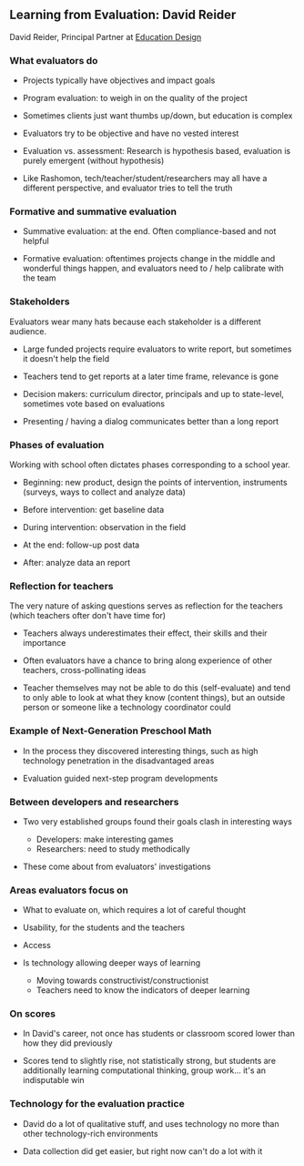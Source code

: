 ## Learning from Evaluation: David Reider

David Reider, Principal Partner at [Education Design](http://www.educationdesign.biz)


### What evaluators do

- Projects typically have objectives and impact goals

- Program evaluation: to weigh in on the quality of the project

- Sometimes clients just want thumbs up/down, but education is complex

- Evaluators try to be objective and have no vested interest

- Evaluation vs. assessment: Research is hypothesis based, evaluation is purely
  emergent (without hypothesis)

- Like Rashomon, tech/teacher/student/researchers may all have a different
  perspective, and evaluator tries to tell the truth


### Formative and summative evaluation

- Summative evaluation: at the end.  Often compliance-based and not helpful

- Formative evaluation: oftentimes projects change in the middle and wonderful
  things happen, and evaluators need to / help calibrate with the team


### Stakeholders

Evaluators wear many hats because each stakeholder is a different audience.

- Large funded projects require evaluators to write report, but sometimes it
  doesn't help the field

- Teachers tend to get reports at a later time frame, relevance is gone

- Decision makers: curriculum director, principals and up to state-level,
  sometimes vote based on evaluations

- Presenting / having a dialog communicates better than a long report


### Phases of evaluation

Working with school often dictates phases corresponding to a school year.

- Beginning: new product, design the points of intervention, instruments
  (surveys, ways to collect and analyze data)

- Before intervention: get baseline data

- During intervention: observation in the field

- At the end: follow-up post data

- After: analyze data an report


### Reflection for teachers

The very nature of asking questions serves as reflection for the teachers
(which teachers ofter don't have time for)

- Teachers always underestimates their effect, their skills and their importance

- Often evaluators have a chance to bring along experience of other teachers,
  cross-pollinating ideas

- Teacher themselves may not be able to do this (self-evaluate) and tend to
  only able to look at what they know (content things), but an outside person
  or someone like a technology coordinator could


### Example of Next-Generation Preschool Math

- In the process they discovered interesting things, such as high technology
  penetration in the disadvantaged areas

- Evaluation guided next-step program developments


### Between developers and researchers

- Two very established groups found their goals clash in interesting ways
    - Developers: make interesting games
    - Researchers: need to study methodically

- These come about from evaluators' investigations


### Areas evaluators focus on

- What to evaluate on, which requires a lot of careful thought

- Usability, for the students and the teachers

- Access

- Is technology allowing deeper ways of learning
    - Moving towards constructivist/constructionist
    - Teachers need to know the indicators of deeper learning


### On scores

- In David's career, not once has students or classroom scored lower than how
  they did previously

- Scores tend to slightly rise, not statistically strong, but students are
  additionally learning computational thinking, group work... it's an
  indisputable win


### Technology for the evaluation practice

- David do a lot of qualitative stuff, and uses technology no more than other
  technology-rich environments

- Data collection did get easier, but right now can't do a lot with it

